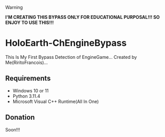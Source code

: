 > [!WARNING]
> **I'M CREATING THIS BYPASS ONLY FOR EDUCATIONAL PURPOSAL!!! SO ENJOY TO USE THIS!!!**
# HoloEarth-ChEngineBypass
This Is My First Bypass Detection of EngineGame... Created by Me(RiritoFrancois)...

## Requirements
- Windows 10 or 11
- Python 3.11.4
- Microsoft Visual C++ Runtime(All In One)
## Donation

Soon!!!
